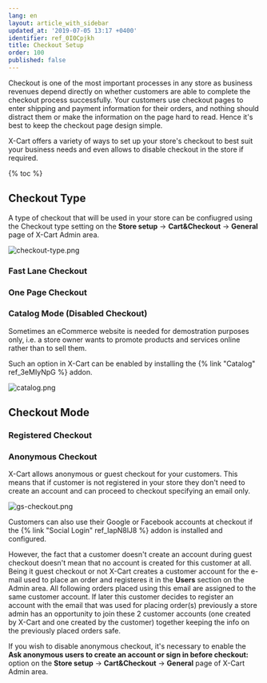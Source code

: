 ```yaml
---
lang: en
layout: article_with_sidebar
updated_at: '2019-07-05 13:17 +0400'
identifier: ref_0I0Cpjkh
title: Checkout Setup
order: 100
published: false
---
```

Checkout is one of the most important processes in any store as business revenues depend directly on whether customers are able to complete the checkout process successfully. Your customers use checkout pages to enter shipping and payment information for their orders, and nothing should distract them or make the information on the page hard to read. Hence it's best to keep the checkout page design simple. 

X-Cart offers a variety of ways to set up your store's checkout to best suit your business needs and even allows to disable checkout in the store if required. 

{% toc %}

## Checkout Type

A type of checkout that will be used in your store can be confiugred using the Checkout type setting on the **Store setup** -> **Cart&Checkout** -> **General** page of X-Cart Admin area.

![checkout-type.png]({{site.baseurl}}/attachments/ref_0I0Cpjkh/checkout-type.png)

### Fast Lane Checkout



### One Page Checkout

### Catalog Mode (Disabled Checkout)

Sometimes an eCommerce website is needed for demostration purposes only, i.e. a store owner wants to promote products and services online rather than to sell them. 

Such an option in X-Cart can be enabled by installing the {% link "Catalog" ref_3eMIyNpG %} addon.

![catalog.png]({{site.baseurl}}/attachments/ref_0I0Cpjkh/catalog.png)

## Checkout Mode

### Registered Checkout

### Anonymous Checkout

X-Cart allows anonymous or guest checkout for your customers. This means that if customer is not registered in your store they don't need to create an account and can proceed to checkout specifying an email only. 

![gs-checkout.png]({{site.baseurl}}/attachments/ref_0I0Cpjkh/gs-checkout.png)

Customers can also use their Google or Facebook accounts at checkout if the {% link "Social Login" ref_IapN8lJ8 %} addon is installed and configured.

However, the fact that a customer doesn't create an account during guest checkout doesn't mean that no account is created for this customer at all. Being it guest checkout or not X-Cart creates a customer account for the e-mail used to place an order and registeres it in the **Users** section on the Admin area. All following orders placed using this email are assigned to the same customer account. If later this customer decides to register an account with the email that was used for placing order(s) previously a store admin has an opportunity to join these 2 customer accounts (one created by X-Cart and one created by the customer) together keeping the info on the previously placed orders safe.

If you wish to disable anonymous checkout, it's necessary to enable the **Ask anonymous users to create an account or sign in before checkout:** option on the **Store setup** -> **Cart&Checkout** -> **General** page of X-Cart Admin area.

